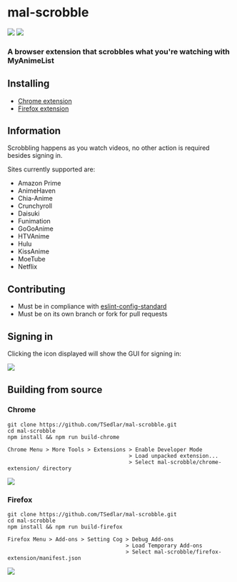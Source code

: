 # mal-scrobble
![](https://img.shields.io/github/license/mashape/apistatus.svg)
![](https://travis-ci.org/TSedlar/mal-scrobble.svg)

### A browser extension that scrobbles what you're watching with MyAnimeList

## Installing
* [Chrome extension](https://chrome.google.com/webstore/detail/mal-scrobble/njndiiinbnllinmdoifoffmkfgkflffp)
* [Firefox extension](https://addons.mozilla.org/en-US/firefox/addon/mal-scrobble/)

## Information

Scrobbling happens as you watch videos, no other action is required besides signing in.

Sites currently supported are:
* Amazon Prime
* AnimeHaven
* Chia-Anime
* Crunchyroll
* Daisuki
* Funimation
* GoGoAnime
* HTVAnime
* Hulu
* KissAnime
* MoeTube
* Netflix

## Contributing
* Must be in compliance with [eslint-config-standard](https://github.com/feross/eslint-config-standard)
* Must be on its own branch or fork for pull requests

## Signing in
Clicking the icon displayed will show the GUI for signing in:

![](https://i.imgur.com/rZEKNgp.png)

## Building from source

### Chrome
```shell
git clone https://github.com/TSedlar/mal-scrobble.git
cd mal-scrobble
npm install && npm run build-chrome
```

```
Chrome Menu > More Tools > Extensions > Enable Developer Mode
                                      > Load unpacked extension...
                                      > Select mal-scrobble/chrome-extension/ directory
```
![](https://i.imgur.com/dL60W9x.png)

### Firefox
```shell
git clone https://github.com/TSedlar/mal-scrobble.git
cd mal-scrobble
npm install && npm run build-firefox
```

```
Firefox Menu > Add-ons > Setting Cog > Debug Add-ons
                                     > Load Temporary Add-ons
                                     > Select mal-scrobble/firefox-extension/manifest.json
```
![](https://i.imgur.com/yQkBETn.png)
